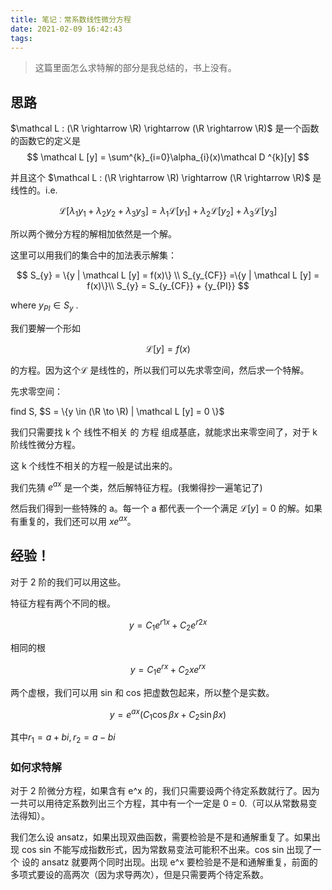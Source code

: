 ```yaml
---
title: 笔记：常系数线性微分方程
date: 2021-02-09 16:42:43
tags:
---
```


> 这篇里面怎么求特解的部分是我总结的，书上没有。

## 思路

$\mathcal L : (\R \rightarrow \R) \rightarrow (\R \rightarrow \R)$ 是一个函数的函数它的定义是
$$
\mathcal L [y] = \sum^{k}_{i=0}\alpha_{i}(x)\mathcal D ^{k}[y]
$$

并且这个 $\mathcal L : (\R \rightarrow \R) \rightarrow (\R \rightarrow \R)$ 是线性的。i.e.


$$
\mathcal L [\lambda_{1} y_{1} + \lambda_{2} y_{2} + \lambda_{3} y_{3}] = \lambda_{1} \mathcal L [y_{1}] + \lambda_{2}\mathcal L [y_{2}] + \lambda_{3}\mathcal L [y_{3}]
$$

所以两个微分方程的解相加依然是一个解。

这里可以用我们的集合中的加法表示解集：

$$
S_{y} = \{y | \mathcal L [y] = f(x)\} \\
S_{y_{CF}} =\{y | \mathcal L [y] = f(x)\}\\
S_{y} = S_{y_{CF}} + {y_{PI}} 
$$

where $y_{PI} \in S_{y}$ .

我们要解一个形如

$$
\mathcal L [y] = f(x)
$$

的方程。因为这个$\mathcal L$ 是线性的，所以我们可以先求零空间，然后求一个特解。

先求零空间：

find S, $S = \{y \in (\R \to \R) | \mathcal L [y] = 0 \}$

我们只需要找 k 个 线性不相关 的 方程 组成基底，就能求出来零空间了，对于 k 阶线性微分方程。

这 k 个线性不相关的方程一般是试出来的。

我们先猜 $e^{ax}$ 是一个类，然后解特征方程。(我懒得抄一遍笔记了)

然后我们得到一些特殊的 a。每一个 a 都代表一个一个满足 $\mathcal L [y] = 0$ 的解。如果有重复的，我们还可以用 $xe^{ax}$。

## 经验！

对于 2 阶的我们可以用这些。

特征方程有两个不同的根。

$$
y=C_{1}e^{r1x} + C_{2}e^{r2x}
$$

相同的根

$$
y=C_{1}e^{rx} + C_{2}xe^{rx}
$$

两个虚根，我们可以用 sin 和 cos 把虚数包起来，所以整个是实数。

$$
y = e^{ax}(C_1\cos \beta x + C_2\sin \beta x)
$$

其中$r_{1} = a + bi, r_{2} = a - bi$

### 如何求特解

对于 2 阶微分方程，如果含有 e^x 的，我们只需要设两个待定系数就行了。因为一共可以用待定系数列出三个方程，其中有一个一定是 0 = 0.（可以从常数易变法得知）。

我们怎么设 ansatz，如果出现双曲函数，需要检验是不是和通解重复了。如果出现 cos sin 不能写成指数形式，因为常数易变法可能积不出来。cos sin 出现了一个 设的 ansatz 就要两个同时出现。出现 e^x 要检验是不是和通解重复，前面的多项式要设的高两次（因为求导两次），但是只需要两个待定系数。